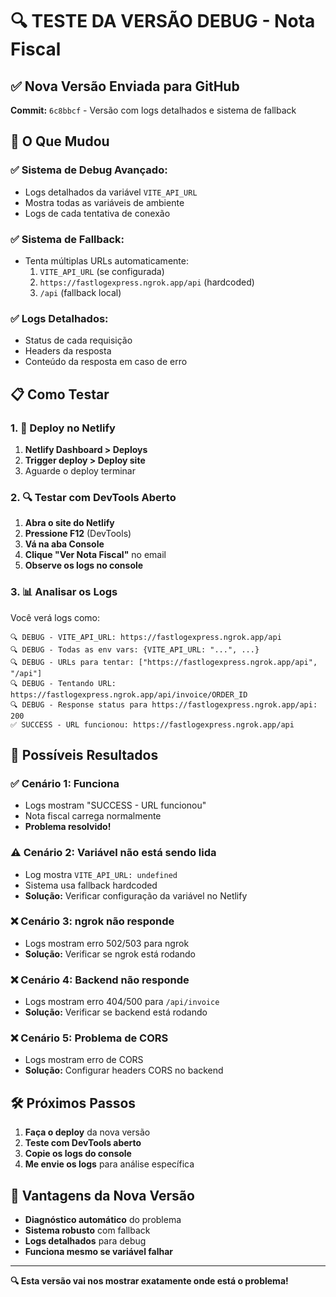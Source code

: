 # 🔍 TESTE DA VERSÃO DEBUG - Nota Fiscal

## ✅ Nova Versão Enviada para GitHub

**Commit:** `6c8bbcf` - Versão com logs detalhados e sistema de fallback

## 🎯 O Que Mudou

### ✅ Sistema de Debug Avançado:
- Logs detalhados da variável `VITE_API_URL`
- Mostra todas as variáveis de ambiente
- Logs de cada tentativa de conexão

### ✅ Sistema de Fallback:
- Tenta múltiplas URLs automaticamente:
  1. `VITE_API_URL` (se configurada)
  2. `https://fastlogexpress.ngrok.app/api` (hardcoded)
  3. `/api` (fallback local)

### ✅ Logs Detalhados:
- Status de cada requisição
- Headers da resposta
- Conteúdo da resposta em caso de erro

## 📋 Como Testar

### 1. 🚀 Deploy no Netlify
1. **Netlify Dashboard > Deploys**
2. **Trigger deploy > Deploy site**
3. Aguarde o deploy terminar

### 2. 🔍 Testar com DevTools Aberto
1. **Abra o site do Netlify**
2. **Pressione F12** (DevTools)
3. **Vá na aba Console**
4. **Clique "Ver Nota Fiscal"** no email
5. **Observe os logs no console**

### 3. 📊 Analisar os Logs

Você verá logs como:
```
🔍 DEBUG - VITE_API_URL: https://fastlogexpress.ngrok.app/api
🔍 DEBUG - Todas as env vars: {VITE_API_URL: "...", ...}
🔍 DEBUG - URLs para tentar: ["https://fastlogexpress.ngrok.app/api", "/api"]
🔍 DEBUG - Tentando URL: https://fastlogexpress.ngrok.app/api/invoice/ORDER_ID
🔍 DEBUG - Response status para https://fastlogexpress.ngrok.app/api: 200
✅ SUCCESS - URL funcionou: https://fastlogexpress.ngrok.app/api
```

## 🎯 Possíveis Resultados

### ✅ **Cenário 1: Funciona**
- Logs mostram "SUCCESS - URL funcionou"
- Nota fiscal carrega normalmente
- **Problema resolvido!**

### ⚠️ **Cenário 2: Variável não está sendo lida**
- Log mostra `VITE_API_URL: undefined`
- Sistema usa fallback hardcoded
- **Solução:** Verificar configuração da variável no Netlify

### ❌ **Cenário 3: ngrok não responde**
- Logs mostram erro 502/503 para ngrok
- **Solução:** Verificar se ngrok está rodando

### ❌ **Cenário 4: Backend não responde**
- Logs mostram erro 404/500 para `/api/invoice`
- **Solução:** Verificar se backend está rodando

### ❌ **Cenário 5: Problema de CORS**
- Logs mostram erro de CORS
- **Solução:** Configurar headers CORS no backend

## 🛠️ Próximos Passos

1. **Faça o deploy** da nova versão
2. **Teste com DevTools aberto**
3. **Copie os logs do console**
4. **Me envie os logs** para análise específica

## 🎉 Vantagens da Nova Versão

- **Diagnóstico automático** do problema
- **Sistema robusto** com fallback
- **Logs detalhados** para debug
- **Funciona mesmo se variável falhar**

---

**🔍 Esta versão vai nos mostrar exatamente onde está o problema!**